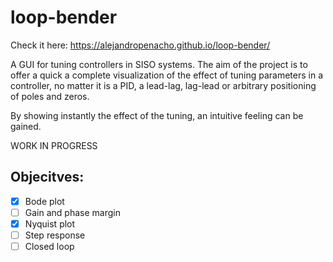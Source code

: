 # loop-bender

Check it here: https://alejandropenacho.github.io/loop-bender/

A GUI for tuning controllers in SISO systems. The aim of the project is to offer a quick a complete visualization of the effect
of tuning parameters in a controller, no matter it is a PID, a lead-lag, lag-lead or arbitrary positioning of poles and zeros.

By showing instantly the effect of the tuning, an intuitive feeling can be gained.


WORK IN PROGRESS

## Objecitves:

  - [X] Bode plot
  - [ ] Gain and phase margin
  - [X] Nyquist plot
  - [ ] Step response
  - [ ] Closed loop
